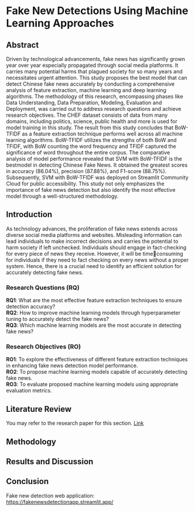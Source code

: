 # Fake New Detections Using Machine Learning Approaches
## Abstract
Driven by technological advancements, fake news has significantly grown year over year especially propagated through social media platforms. It carries many potential harms that plagued society for so many years and necessitates urgent attention. This study proposes the best model that can detect Chinese fake news accurately by conducting a comprehensive analysis of feature extraction, machine learning and deep learning algorithms. The methodology of this research, encompassing phases like Data Understanding, Data Preparation, Modeling, Evaluation and Deployment, was carried out to address research questions and achieve research objectives. The CHEF dataset consists of data from many domains, including politics, science, public health and more is used for model training in this study. The result from this study concludes that BoW-TFIDF as a feature extraction technique performs well across all machine learning algorithms. BoW-TFIDF utilizes the strengths of both BoW and TFIDF, with BoW counting the word frequency and TFIDF captured the significance of word throughout the entire corpus. The comparative analysis of model performance revealed that SVM with BoW-TFIDF is the bestmodel in detecting Chinese Fake News. It obtained the greatest scores in accuracy (86.04%), precision (87.88%), and F1-score (88.75%). Subsequently, SVM with BoW-TFIDF was deployed on Streamlit Community Cloud for public accessibility. This study not only emphasizes the importance of fake news detection but also identify the most effective model through a well-structured methodology.

## Introduction
As technology advances, the proliferation of fake news extends across diverse social media platforms and websites. Misleading information can lead individuals to make incorrect decisions and carries the potential to harm society if left unchecked. Individuals should engage in fact-checking for every piece of news they receive. However, it will be timeconsuming for individuals if they need to fact checking on every news without a proper system. Hence, there is a crucial need to identify an efficient solution for accurately detecting fake news.
### Research Questions (RQ)
**RQ1**: What are the most effective feature extraction techniques to ensure detection accuracy?  
**RQ2**: How to improve machine learning models through hyperparameter tuning to accurately detect the fake news?  
**RQ3**: Which machine learning models are the most accurate in detecting fake news?  
### Research Objectives (RO)
**RO1**: To explore the effectiveness of different feature extraction techniques in enhancing fake news detection model performance.  
**RO2**: To propose machine learning models capable of accurately detecting fake news.  
**RO3**: To evaluate proposed machine learning models using appropriate evaluation metrics.  

## Literature Review
You may refer to the research paper for this section. [Link]("https://miro.medium.com/max/1024/1*mwXHpdt6CTQHxH78dwc6NA.jpeg")
## Methodology

## Results and Discussion

## Conclusion

Fake new detection web application: https://fakenewsdetectionapp.streamlit.app/
